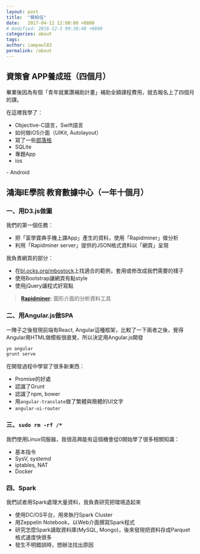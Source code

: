 ```yaml
---
layout: post
title:  "蔡柏伍"
date:   2017-04-12 12:00:00 +0800
# modified: 2016-12-3 09:30:48 +0800
categories: about
tags: 
author: iampaul83
permalink: /about
---
```


<amp-img src="assets/images/iampaul83.png" width="100" height="100"></amp-img>



## 資策會 APP養成班（四個月）

畢業後因為有個「青年就業讚補助計畫」補助全額課程費用，就去報名上了四個月的課。

在這裡我學了：

- Objective-C語言，Swift語言
- 如何做iOS介面（UIKit, Autolayout）
- 寫了一些[部落格](http://blog.tsaipowu.com/search/label/Obj-C)
- SQLite
- 專題App
- ios
<amp-youtube
    data-videoid="Dznf_wQT95M"
    layout="responsive"
    width="480" height="270">
</amp-youtube>
- Android
<amp-img style="display:block; margin:0 auto;" src="assets/images/legal-life-android.png" width="1109" height="495" layout="responsive"></amp-img>

## 鴻海IE學院 教育數據中心（一年十個月）



### 一、用D3.js做圖

我們的第一個任務：

- 把「富學寶典手機上課App」產生的資料，使用「Rapidminer」做分析
- 利用「Rapidminer server」提供的JSON格式資料以「網頁」呈現

我負責網頁的部分：

- 在[bl.ocks.org/mbostock](https://bl.ocks.org/mbostock)上找適合的範例，套用或修改成我們需要的樣子
- 使用Bootstrap讓網頁有點style
- 使用jQuery讓程式好寫點

> __[Rapidminer](https://rapidminer.com/products/studio/):__ 圖形介面的分析資料工具

<amp-img style="display:block; margin:0 auto;" src="assets/images/bubble.png" width="530" height="510"></amp-img>
<amp-img src="assets/images/dotdot.png" width="1734" height="760" layout="responsive"></amp-img>
<amp-img src="assets/images/dashboard.png" width="1254" height="671" layout="responsive"></amp-img>




### 二、用Angular.js做SPA

一陣子之後發現前端有React, Angular這種框架，比較了一下兩者之後，覺得Angular用HTML做模板很直覺，所以決定用Angular.js開發

```python
yo angular
grunt serve
```

<amp-img src="assets/images/angular.png" width="1130" height="826" layout="responsive"></amp-img>

在開發過程中學習了很多新東西：

- Promise的好處
- 認識了Grunt
- 認識了npm, bower
- 用`angular-translate`做了繁體與簡體的UI文字
- `angular-ui-router`




### 三、`sudo rm -rf /*`

我們使用Linux伺服器，我很高興能有這個機會從0開始學了很多相關知識：

- 基本指令
- SysV, systemd
- iptables, NAT
- Docker



### 四、Spark

我們試者用Spark處理大量資料，我負責研究把環境造起來

- 使用DC/OS平台，用來執行Spark Cluster
- 用Zeppelin Notebook，以Web介面撰寫Spark程式
- 研究怎麼Spark讀取資料庫(MySQL, Mongo)，後來發現把資料存成Parquet格式速度快很多
- 發生不明錯誤時，想辦法找出原因
